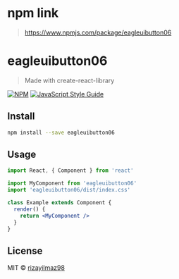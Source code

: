# npm link
> https://www.npmjs.com/package/eagleuibutton06

# eagleuibutton06

> Made with create-react-library

[![NPM](https://img.shields.io/npm/v/eagleuibutton06.svg)](https://www.npmjs.com/package/eagleuibutton06) [![JavaScript Style Guide](https://img.shields.io/badge/code_style-standard-brightgreen.svg)](https://standardjs.com)

## Install

```bash
npm install --save eagleuibutton06
```

## Usage

```jsx
import React, { Component } from 'react'

import MyComponent from 'eagleuibutton06'
import 'eagleuibutton06/dist/index.css'

class Example extends Component {
  render() {
    return <MyComponent />
  }
}
```

## License

MIT © [rizayilmaz98](https://github.com/rizayilmaz98)
